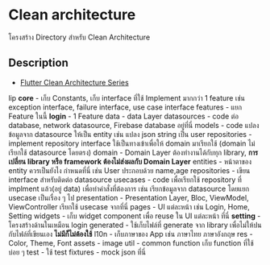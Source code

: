 # Clean architecture

โครงสร้าง Directory สำหรับ Clean Architecture

## Description

 - [Flutter Clean Architecture Series](https://devmuaz.medium.com/flutter-clean-architecture-series-part-1-d2d4c2e75c47)

lip
	**core** - เก็บ Constants, เก็บ interface ที่ใช้ Implement มากกว่า 1 feature เช่น exception interface, failure interface, use case interface
	features - แยก Feature ในนี้
		**login** - 1 Feature
			data - data Layer
				datasources - code ต่อ database, network datasource, Firebase database อยู่ที่นี่
				models - code แปลงข้อมูลจาก datasource ให้เป็น entity เช่น แปลง json string เป็น user
				repositories - implement repository interface ใช้เป็นทางเข้าเพื่อให้ domain มาเรียกใช้ (domain ไม่เรียกใช้ datasource โดยตรง)
			domain - Domain Layer ต้องทำงานได้กับทุก library, **การเปลี่ยน library หรือ framework ต้องไม่ส่งผลกับ Domain Layer**
				entities - หน้าตาของ entity ควรเป็นยังไง กำหนดที่นี่ เช่น User ประกอบด้วย name,age
				repositories - เขียน interface สำหรับติดต่อ datasource
				usecases - code เพื่อเรียกใช้ repository ที่ implment แล้ว(อยู่ data) เพื่อทำคำสั่งที่ต้องการ เช่น เรียกข้อมูลจาก datasource โดยแยก usecase เป็นเรื่อง ๆ ไป
			presentation - Presentation Layer, Bloc, ViewModel, ViewController เรียกใช้ usecase จากที่นี่
				pages - UI แต่ละหน้า เช่น Login, Home, Setting
				widgets - เก็บ widget component เพื่อ reuse ใน UI แต่ละหน้า ที่นี่
		**setting** - โครงสร้างด้านในเหมือน login
	generated - ใช้เก็บไฟล์ที่ generate จาก library เพื่อไม่ให้ปนกับไฟล์ที่เขียนเอง **ไม่มีก็ไม่ต้องใช้**
	l10n - เก็บภาษาของ App เช่น ภาษาไทย ภาษาอังกฤษ
	res - Color, Theme, Font
	assets - image
	util - common function เก็บ function ที่ใช้บ่อย ๆ
	test - ใช้ test
		fixtures - mock json ที่นี่